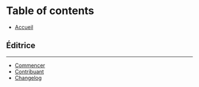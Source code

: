 # Table of contents

* [Accueil](README.md)

## Éditrice

---

* [Commencer](getting-started.md)
* [Contribuant](contributing.md)
* [Changelog](changelog.md)

